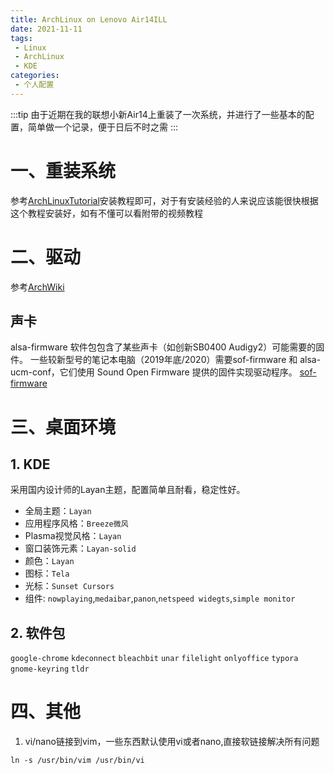 ```yaml
---
title: ArchLinux on Lenovo Air14ILL
date: 2021-11-11
tags:
 - Linux 
 - ArchLinux
 - KDE
categories:
 - 个人配置
---
```

:::tip
由于近期在我的联想小新Air14上重装了一次系统，并进行了一些基本的配置，简单做一个记录，便于日后不时之需
:::

# 一、重装系统
参考[ArchLinuxTutorial](https://archlinuxstudio.github.io/ArchLinuxTutorial/#/)安装教程即可，对于有安装经验的人来说应该能很快根据这个教程安装好，如有不懂可以看附带的视频教程
# 二、驱动
参考[ArchWiki](https://wiki.archlinux.org/)
## 声卡
alsa-firmware 软件包包含了某些声卡（如创新SB0400 Audigy2）可能需要的固件。
一些较新型号的笔记本电脑（2019年底/2020）需要sof-firmware 和 alsa-ucm-conf，它们使用 Sound Open Firmware 提供的固件实现驱动程序。
[sof-firmware](https://archlinux.org/packages/?name=sof-firmware)
# 三、桌面环境
## 1. KDE
采用国内设计师的Layan主题，配置简单且耐看，稳定性好。
- 全局主题：`Layan`
- 应用程序风格：`Breeze微风`
- Plasma视觉风格：`Layan`
- 窗口装饰元素：`Layan-solid`
- 颜色：`Layan`
- 图标：`Tela`
- 光标：`Sunset Cursors`
- 组件: `nowplaying`,`medaibar`,`panon`,`netspeed widegts`,`simple monitor`
## 2. 软件包
`google-chrome`
`kdeconnect`
`bleachbit`
`unar`
`filelight`
`onlyoffice`
`typora`
`gnome-keyring`
`tldr`

# 四、其他

1. vi/nano链接到vim，一些东西默认使用vi或者nano,直接软链接解决所有问题
```shell
ln -s /usr/bin/vim /usr/bin/vi 
```